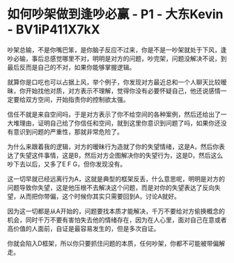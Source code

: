 # 如何吵架做到逢吵必赢 - P1 - 大东Kevin - BV1iP411X7kX

吵架总输，不是你嘴巴笨，是你脑子反应不过来，你是不是一吵架就处于下风，逢吵必输，事后总感觉哪里不对，明明是对方的问题，吵完架，问题没解决不说，到最后反而是自己的不对，如果你能够掌握逻辑。

就算你是口吃也可以占据上风，举个例子，你发现对方最近总和一个人聊天比较暧昧，你开始找他对质，对方表示不理解，觉得你没有必要怀疑自己，他还说感情一定要给双方空间，开始指责你的控制欲太强。

信任不就是来自空间吗，于是对方表示了你不给空间的各种案例，然后还给出了一大堆理由，证明自己给了你信任和空间，就到这里你意识到问题了吗，如果你还没有意识到问题的严重性，那就非常危险了。

为什么来跟着我的逻辑，对方的暧昧行为造就了你的失望情绪，这是A，然后你表达了失望这件事情，这是B，然后对方企图解决你的失望行为，这是D，然后这么吵下去以后，又多了E F G，但你发现没有。

这一切早就已经远离行为A，这就是典型的框架反丢，什么意思呢，明明是对方的问题导致你失望，这是他压根不去解决这个问题，而是对你的失望表达了反向失望，从而把你带偏，这个时候你其实只需要回到A，讨论A就好。

因为这一切都是从A开始的，问题要找本质才能解决，千万不要给对方偷换概念的机会，同时千万不要有害怕失去他的情绪存在，因为在人心里，面对自己在意或者高价值的人面前，自证是最容易发生的，但是多次自证。

你就会陷入D框架，所以你只要抓住问题的本质，任何吵架，你都不可能被带偏解走。